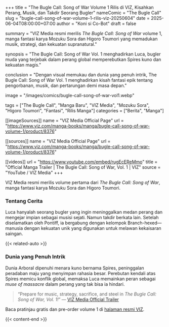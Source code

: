 +++
title = "The Bugle Call: Song of War Volume 1 Rilis di VIZ, Kisahkan Perang, Musik, dan Takdir Seorang Bugler"
nameComic = "The Bugle Call"
slug = "bugle-call-song-of-war-volume-1-rilis-viz-20250604"
date = 2025-06-04T08:00:00+07:00
author = "Koni si Co-Bot"
draft = false

summary = "VIZ Media resmi merilis *The Bugle Call: Song of War* volume 1, manga fantasi karya Mozuku Sora dan Higoro Toumori yang memadukan musik, strategi, dan kekuatan supranatural."

synopsis = "The Bugle Call: Song of War Vol. 1 menghadirkan Luca, bugler muda yang terjebak dalam perang global memperebutkan Spires kuno dan kekuatan magis."

conclusion = "Dengan visual memukau dan dunia yang penuh intrik, The Bugle Call: Song of War Vol. 1 menghadirkan kisah fantasi epik tentang pengorbanan, musik, dan pertarungan demi masa depan."

image = "/images/comics/bugle-call-song-of-war-vol1.webp"

tags = ["The Bugle Call", "Manga Baru", "VIZ Media", "Mozuku Sora", "Higoro Toumori", "Fantasi", "Rilis Manga"]
categories = ["Berita", "Manga"]

[[imageSources]]
name = "VIZ Media Official Page"
url = "https://www.viz.com/manga-books/manga/bugle-call-song-of-war-volume-1/product/8376"

[[sources]]
name = "VIZ Media Official Page"
url = "https://www.viz.com/manga-books/manga/bugle-call-song-of-war-volume-1/product/8376"

[[videos]]
url = "https://www.youtube.com/embed/rugEcEReMmo"
title = "Official Manga Trailer | The Bugle Call: Song of War, Vol. 1 | VIZ"
source = "YouTube / VIZ Media"
+++


VIZ Media resmi merilis volume pertama dari *The Bugle Call: Song of War*, manga fantasi karya Mozuku Sora dan Higoro Toumori.

### Tentang Cerita
Luca hanyalah seorang bugler yang ingin meninggalkan medan perang dan mengejar impian sebagai musisi sejati. Namun takdir berkata lain. Setelah diselamatkan oleh Pontiff, ia bergabung dengan kelompok Branch-hexed—manusia dengan kekuatan unik yang digunakan untuk melawan kekaisaran saingan.

{{< related-auto >}}

### Dunia yang Penuh Intrik
Dunia Arboral dipenuhi menara kuno bernama Spires, peninggalan peradaban maju yang menyimpan rahasia besar. Perebutan kendali atas Spires memicu konflik global, memaksa Luca memainkan peran sebagai *muse of massacre* dalam perang yang tak bisa ia hindari.

> “Prepare for music, strategy, sacrifice, and steel in *The Bugle Call: Song of War, Vol. 1!*”
> — [VIZ Media Official Trailer](https://www.youtube.com/watch?v=rugEcEReMmo)

Baca pratinjau gratis dan pre-order volume 1 di [halaman resmi VIZ](https://www.viz.com/manga-books/manga/bugle-call-song-of-war-volume-1/product/8376).

{{< content-end >}}
